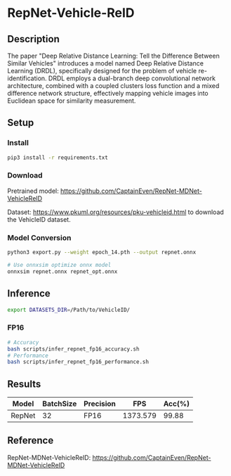 # RepNet-Vehicle-ReID

## Description

The paper "Deep Relative Distance Learning: Tell the Difference Between Similar Vehicles" introduces a model named Deep Relative Distance Learning (DRDL), specifically designed for the problem of vehicle re-identification. DRDL employs a dual-branch deep convolutional network architecture, combined with a coupled clusters loss function and a mixed difference network structure, effectively mapping vehicle images into Euclidean space for similarity measurement.

## Setup

### Install

```bash
pip3 install -r requirements.txt
```

### Download

Pretrained model: <https://github.com/CaptainEven/RepNet-MDNet-VehicleReID>

Dataset: <https://www.pkuml.org/resources/pku-vehicleid.html> to download the VehicleID dataset.

### Model Conversion

```bash
python3 export.py --weight epoch_14.pth --output repnet.onnx

# Use onnxsim optimize onnx model
onnxsim repnet.onnx repnet_opt.onnx
```

## Inference

```bash
export DATASETS_DIR=/Path/to/VehicleID/
```

### FP16

```bash
# Accuracy
bash scripts/infer_repnet_fp16_accuracy.sh
# Performance
bash scripts/infer_repnet_fp16_performance.sh
```

## Results

Model   |BatchSize  |Precision |FPS       |Acc(%)    |
--------|-----------|----------|----------|----------|
RepNet  |    32     |   FP16   |1373.579  |  99.88   |

## Reference

RepNet-MDNet-VehicleReID: <https://github.com/CaptainEven/RepNet-MDNet-VehicleReID>
